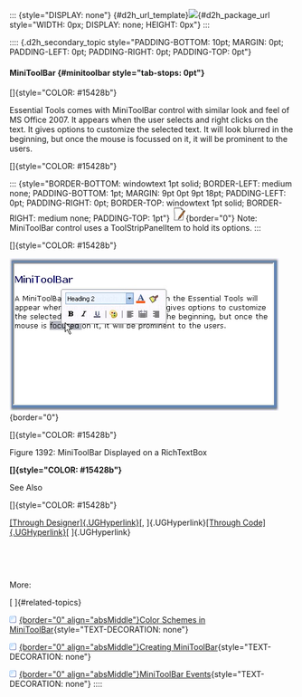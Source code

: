 ::: {style="DISPLAY: none"}
[](ms-xhelp:///?Id=d2h_url_template){#d2h_url_template}![](!package_url!){#d2h_package_url style="WIDTH: 0px; DISPLAY: none; HEIGHT: 0px"}
:::

:::: {.d2h_secondary_topic style="PADDING-BOTTOM: 10pt; MARGIN: 0pt; PADDING-LEFT: 0pt; PADDING-RIGHT: 0pt; PADDING-TOP: 0pt"}
#### MiniToolBar {#minitoolbar style="tab-stops: 0pt"}

[]{style="COLOR: #15428b"} 

Essential Tools comes with MiniToolBar control with similar look and feel of MS Office 2007. It appears when the user selects and right clicks on the text. It gives options to customize the selected text. It will look blurred in the beginning, but once the mouse is focussed on it, it will be prominent to the users.

[]{style="COLOR: #15428b"} 

::: {style="BORDER-BOTTOM: windowtext 1pt solid; BORDER-LEFT: medium none; PADDING-BOTTOM: 1pt; MARGIN: 9pt 0pt 9pt 18pt; PADDING-LEFT: 0pt; PADDING-RIGHT: 0pt; BORDER-TOP: windowtext 1pt solid; BORDER-RIGHT: medium none; PADDING-TOP: 1pt"}
![](ImagesExt/image76_1.jpg){border="0"} Note: MiniToolBar control uses a ToolStripPanelItem to hold its options.
:::

[]{style="COLOR: #15428b"} 

![](ImagesExt/image76_1373.jpg){border="0"}

[]{style="COLOR: #15428b"} 

Figure 1392: MiniToolBar Displayed on a RichTextBox

**[]{style="COLOR: #15428b"}** 

See Also

[]{style="COLOR: #15428b"} 

[[Through Designer]{.UGHyperlink}](../../../../../../../../Documents%20and%20Settings/sylviap/Desktop/Tools%20-%20Part%202.docx#_Through_Designer_3)[, ]{.UGHyperlink}[[Through Code]{.UGHyperlink}](../../../../../../../../Documents%20and%20Settings/sylviap/Desktop/Tools%20-%20Part%202.docx#_Through_Code_3)[ ]{.UGHyperlink}

 

 

More:

[ ]{#related-topics}

[![](button.gif){border="0" align="absMiddle"}Color Schemes in MiniToolBar](ms-xhelp:///?Id=73a286c3-bf00-4dfe-877c-3dea54147d9d){style="TEXT-DECORATION: none"}

[![](button.gif){border="0" align="absMiddle"}Creating MiniToolBar](ms-xhelp:///?Id=f00ec493-2455-46cc-b4e0-aad6336545ef){style="TEXT-DECORATION: none"}

[![](button.gif){border="0" align="absMiddle"}MiniToolBar Events](ms-xhelp:///?Id=8fa1415e-2885-47d0-9e55-d8c5e7a521e4){style="TEXT-DECORATION: none"}
::::
